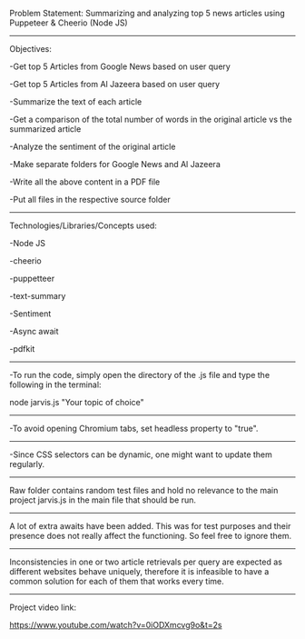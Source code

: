 Problem Statement:
Summarizing and analyzing top 5 news articles using Puppeteer & Cheerio (Node JS)
_______________________________________________________________________________________________
Objectives:

-Get top 5 Articles from Google News based on user query

-Get top 5 Articles from Al Jazeera based on user query

-Summarize the text of each article

-Get a comparison of the total number of words in the original article vs the summarized article

-Analyze the sentiment of the original article

-Make separate folders for Google News and Al Jazeera

-Write all the above content in a PDF file

-Put all files in the respective source folder

_______________________________________________________________________________________________
Technologies/Libraries/Concepts used:

-Node JS

-cheerio

-puppetteer

-text-summary

-Sentiment

-Async await

-pdfkit

_______________________________________________________________________________________________
-To run the code, simply open the directory of the .js file and type the following in the terminal:

node jarvis.js "Your topic of choice"
_______________________________________________________________________________________________
-To avoid opening Chromium tabs, set headless property to "true".
_______________________________________________________________________________________________
-Since CSS selectors can be dynamic, one might want to update them regularly.
_______________________________________________________________________________________________
Raw folder contains random test files and hold no relevance to the main project
jarvis.js in the main file that should be run.
_______________________________________________________________________________________________
A lot of extra awaits have been added. This was for test purposes and their presence does not really affect the functioning. So feel free to ignore them.
_______________________________________________________________________________________________
Inconsistencies in one or two article retrievals per query are expected as different websites behave uniquely, therefore it is infeasible to have a common solution for each of them that works every time.
_______________________________________________________________________________________________
Project video link:

https://www.youtube.com/watch?v=0iODXmcvg9o&t=2s
